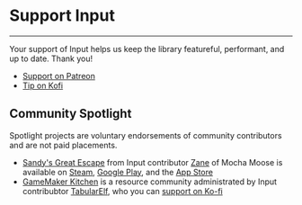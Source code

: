 # Support Input

---

Your support of Input helps us keep the library featureful, performant, and up to date. Thank you!
- [Support on Patreon](https://www.patreon.com/AlynneKeith)
- [Tip on Kofi](https://ko-fi.com/offalynne)

## Community Spotlight

Spotlight projects are voluntary endorsements of community contributors and are not paid placements.

- [Sandy's Great Escape](https://store.steampowered.com/app/2457870/Sandys_Great_Escape/) from Input contributor [Zane](https://github.com/offalynne/Input/pulls?q=is%3Apr+author%3Aarzulo) of Mocha Moose is available on [Steam](https://store.steampowered.com/app/2457870/Sandys_Great_Escape/), [Google Play](https://play.google.com/store/apps/details?id=com.mochamoose.sandysgreatescape), and the [App Store](https://apps.apple.com/ca/app/sandys-great-escape/)
- [GameMaker Kitchen](https://www.gamemakerkitchen.com/) is a resource community administrated by Input contribubtor [TabularElf](https://github.com/offalynne/Input/pulls?q=is%3Apr+author%3Atabularelf), who you can [support on Ko-fi](https://ko-fi.com/TabularElf)
